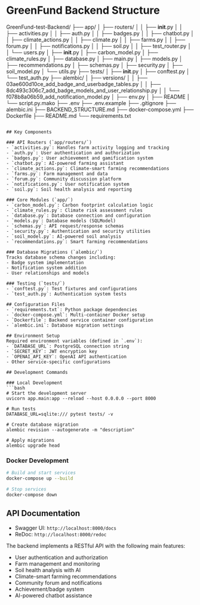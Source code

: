 # GreenFund Backend Structure

GreenFund-test-Backend/
├── app/
│ ├── routers/
│ │ ├── **init**.py
│ │ ├── activities.py
│ │ ├── auth.py
│ │ ├── badges.py
│ │ ├── chatbot.py
│ │ ├── climate_actions.py
│ │ ├── climate.py
│ │ ├── farms.py
│ │ ├── forum.py
│ │ ├── notifications.py
│ │ ├── soil.py
│ │ ├── test_router.py
│ │ └── users.py
│ ├── **init**.py
│ ├── carbon_model.py
│ ├── climate_rules.py
│ ├── database.py
│ ├── main.py
│ ├── models.py
│ ├── recommendations.py
│ ├── schemas.py
│ ├── security.py
│ ├── soil_model.py
│ └── utils.py
├── tests/
│ ├── **init**.py
│ ├── conftest.py
│ └── test_auth.py
├── alembic/
│ ├── versions/
│ │ ├── 03ae600d10ce_add_badge_and_userbadge_tables.py
│ │ ├── 8dc493c306c7_add_badge_models_and_user_relationship.py
│ │ └── f078b8a06b59_add_notification_model.py
│ ├── env.py
│ ├── README
│ └── script.py.mako
├── .env
├── .env.example
├── .gitignore
├── alembic.ini
├── BACKEND_STRUCTURE.md
├── docker-compose.yml
├── Dockerfile
├── README.md
└── requirements.txt

````

## Key Components

### API Routers (`app/routers/`)
- `activities.py`: Handles farm activity logging and tracking
- `auth.py`: User authentication and authorization
- `badges.py`: User achievement and gamification system
- `chatbot.py`: AI-powered farming assistant
- `climate_actions.py`: Climate-smart farming recommendations
- `farms.py`: Farm management and data
- `forum.py`: Community discussion platform
- `notifications.py`: User notification system
- `soil.py`: Soil health analysis and reporting

### Core Modules (`app/`)
- `carbon_model.py`: Carbon footprint calculation logic
- `climate_rules.py`: Climate risk assessment rules
- `database.py`: Database connection and configuration
- `models.py`: Database models (SQLModel)
- `schemas.py`: API request/response schemas
- `security.py`: Authentication and security utilities
- `soil_model.py`: AI-powered soil analysis
- `recommendations.py`: Smart farming recommendations

### Database Migrations (`alembic/`)
Tracks database schema changes including:
- Badge system implementation
- Notification system addition
- User relationships and models

### Testing (`tests/`)
- `conftest.py`: Test fixtures and configurations
- `test_auth.py`: Authentication system tests

## Configuration Files
- `requirements.txt`: Python package dependencies
- `docker-compose.yml`: Multi-container Docker setup
- `Dockerfile`: Backend service container configuration
- `alembic.ini`: Database migration settings

## Environment Setup
Required environment variables (defined in `.env`):
- `DATABASE_URL`: PostgreSQL connection string
- `SECRET_KEY`: JWT encryption key
- `OPENAI_API_KEY`: OpenAI API authentication
- Other service-specific configurations

## Development Commands

### Local Development
```bash
# Start the development server
uvicorn app.main:app --reload --host 0.0.0.0 --port 8000

# Run tests
DATABASE_URL=sqlite:/// pytest tests/ -v

# Create database migration
alembic revision --autogenerate -m "description"

# Apply migrations
alembic upgrade head
````

### Docker Development

```bash
# Build and start services
docker-compose up --build

# Stop services
docker-compose down
```

## API Documentation

- Swagger UI: `http://localhost:8000/docs`
- ReDoc: `http://localhost:8000/redoc`

The backend implements a RESTful API with the following main features:

- User authentication and authorization
- Farm management and monitoring
- Soil health analysis with AI
- Climate-smart farming recommendations
- Community forum and notifications
- Achievement/badge system
- AI-powered chatbot assistance
